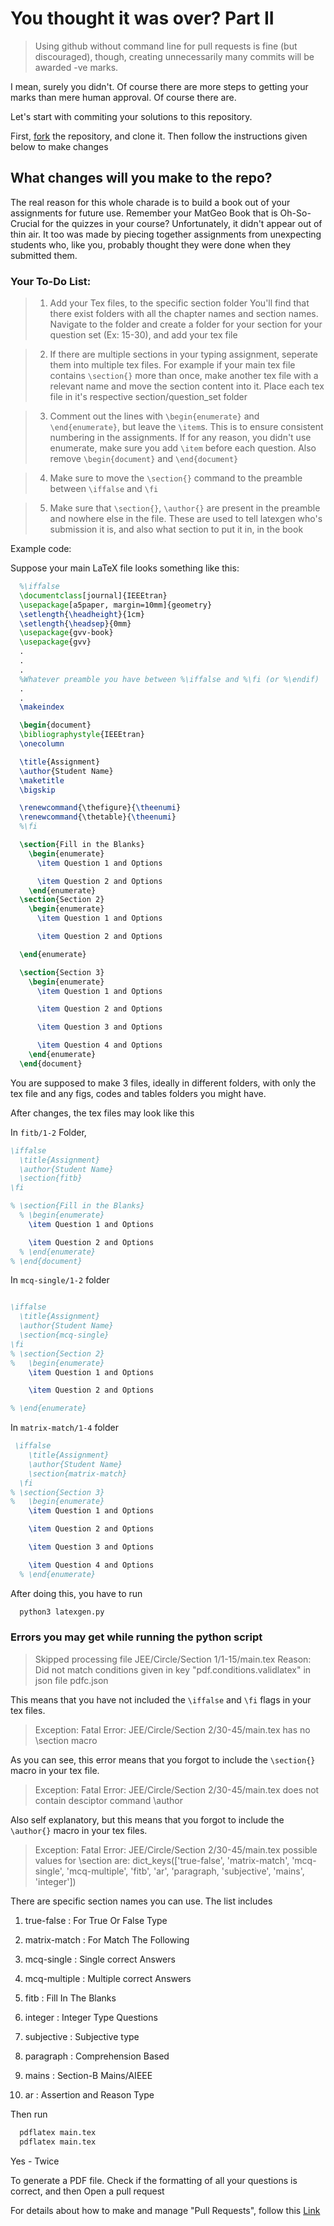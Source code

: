 # You thought it was over? Part II

> Using github without command line for pull requests is fine (but discouraged), though, creating unnecessarily many commits will be awarded -ve marks.

  I mean, surely you didn't. Of course there are more steps to getting your marks than mere human approval. Of course there are.
    
  Let's start with commiting your solutions to this repository.
  
  First, [fork](https://docs.github.com/en/pull-requests/collaborating-with-pull-requests/working-with-forks/fork-a-repo) the repository, and clone it. Then follow the instructions given below to make changes
  ## What changes will you make to the repo?

  The real reason for this whole charade is to build a book out of your assignments for future use. Remember your MatGeo Book that is Oh-So-Crucial for the quizzes in your course? Unfortunately, it didn't appear out of thin air. It too was made by piecing together assignments from unexpecting students who, like you, probably thought they were done when they submitted them.

  ### Your To-Do List:

>1. Add your Tex files, to the specific section folder
You'll find that there exist folders with all the chapter names and section names. Navigate to the folder and create a folder for your section for your question set (Ex: 15-30), and add your tex file

>2. If there are multiple sections in your typing assignment, seperate them into multiple tex files.
For example if your main tex file contains `\section{}` more than once, make another tex file with a relevant name and move the section content into it. Place each tex file in it's respective section/question_set folder
  
>3. Comment out the lines with `\begin{enumerate}` and `\end{enumerate}`, but leave the `\item`s. This is to ensure consistent numbering in the assignments. If for any reason, you didn't use enumerate, make sure you add `\item` before each question. Also remove `\begin{document}` and `\end{document}`

>4. Make sure to move the `\section{}` command to the preamble between `\iffalse` and `\fi` 

>5. Make sure that `\section{}`, `\author{}` are present in the preamble and nowhere else in the file. These are used to tell latexgen who's submission it is, and also what section to put it in, in the book 
  
Example code:

Suppose your main LaTeX file looks something like this:

  ```latex
    %\iffalse
    \documentclass[journal]{IEEEtran}
    \usepackage[a5paper, margin=10mm]{geometry}
    \setlength{\headheight}{1cm} 
    \setlength{\headsep}{0mm}  
    \usepackage{gvv-book}
    \usepackage{gvv}
    .
    .
    .
    %Whatever preamble you have between %\iffalse and %\fi (or %\endif)
    . 
    . 
    \makeindex

    \begin{document}
    \bibliographystyle{IEEEtran}
    \onecolumn

    \title{Assignment}
    \author{Student Name}
    \maketitle
    \bigskip

    \renewcommand{\thefigure}{\theenumi}
    \renewcommand{\thetable}{\theenumi}
    %\fi

    \section{Fill in the Blanks}
      \begin{enumerate}
        \item Question 1 and Options

        \item Question 2 and Options
      \end{enumerate}
    \section{Section 2}
      \begin{enumerate}
        \item Question 1 and Options

        \item Question 2 and Options

    \end{enumerate}

    \section{Section 3}
      \begin{enumerate}
        \item Question 1 and Options

        \item Question 2 and Options

        \item Question 3 and Options

        \item Question 4 and Options
      \end{enumerate}
    \end{document}
   ```
  You are supposed to make 3 files, ideally in different folders, with only the tex file and any figs, codes and tables folders you might have.

After changes, the tex files may look like this

In `fitb/1-2` Folder,
  ```latex
  \iffalse
    \title{Assignment}
    \author{Student Name}
    \section{fitb}
  \fi

  % \section{Fill in the Blanks}
    % \begin{enumerate}
      \item Question 1 and Options

      \item Question 2 and Options
    % \end{enumerate}
  % \end{document}
  ```
  In `mcq-single/1-2` folder
  ```latex

  \iffalse
    \title{Assignment}
    \author{Student Name}
    \section{mcq-single}
  \fi
  % \section{Section 2}
  %   \begin{enumerate}
      \item Question 1 and Options

      \item Question 2 and Options

  % \end{enumerate}
  ```
  In `matrix-match/1-4` folder
  ```latex
   \iffalse
      \title{Assignment}
      \author{Student Name}
      \section{matrix-match}
    \fi
  % \section{Section 3}
  %   \begin{enumerate}
      \item Question 1 and Options

      \item Question 2 and Options

      \item Question 3 and Options

      \item Question 4 and Options
    % \end{enumerate}
  ```

After doing this, you have to run 
```bash
  python3 latexgen.py
```

### Errors you may get while running the python script 

  > Skipped processing file JEE/Circle/Section 1/1-15/main.tex Reason: Did not match conditions given in key "pdf.conditions.validlatex" in json file pdfc.json

This means that you have not included the `\iffalse` and `\fi` flags in your tex files.

  > Exception: Fatal Error: JEE/Circle/Section 2/30-45/main.tex has no \section macro

As you can see, this error means that you forgot to include the `\section{}` macro in your tex file.

  > Exception: Fatal Error: JEE/Circle/Section 2/30-45/main.tex does not contain desciptor command \\author

Also self explanatory, but this means that you forgot to include the `\author{}` macro in your tex files.

  > Exception: Fatal Error: JEE/Circle/Section 2/30-45/main.tex possible values for \section are: dict_keys(['true-false', 'matrix-match', 'mcq-single', 'mcq-multiple', 'fitb', 'ar', 'paragraph, 'subjective', 'mains', 'integer'])

There are specific section names you can use. The list includes
  
  1. true-false : For True Or False Type 
    
  2. matrix-match : For Match The Following
    
  3. mcq-single : Single correct Answers
   
  4. mcq-multiple : Multiple correct Answers

  5. fitb : Fill In The Blanks

  6. integer : Integer Type Questions

  7. subjective : Subjective type

  8. paragraph : Comprehension Based

  9. mains : Section-B Mains/AIEEE

  10. ar : Assertion and Reason Type 


Then run
```sh
  pdflatex main.tex
  pdflatex main.tex
```
Yes - Twice

To generate a PDF file. Check if the formatting of all your questions is correct, and then Open a pull request


  For details about how to make and manage "Pull Requests", follow this [Link](https://docs.github.com/en/get-started/exploring-projects-on-github/contributing-to-a-project)

